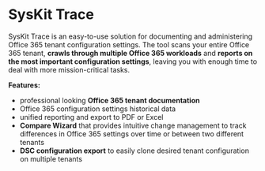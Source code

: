 # SysKit Trace

SysKit Trace is an easy-to-use solution for documenting and administering Office 365 tenant configuration settings. The tool scans your entire Office 365 tenant, **crawls through multiple Office 365 workloads** and **reports on the most important configuration settings**, leaving you with enough time to deal with more mission-critical tasks.

**Features:**

* professional looking **Office 365 tenant documentation** 
* Office 365 configuration settings historical data 
* unified reporting and export to PDF or Excel
* **Compare Wizard** that provides intuitive change management to track differences in Office 365 settings over time or between two different tenants
* **DSC configuration export** to easily clone desired tenant configuration on multiple tenants







